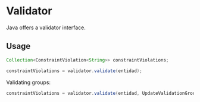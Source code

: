 # Validator

Java offers a validator interface.

## Usage

```java
Collection<ConstraintViolation<String>> constraintViolations;

constraintViolations = validator.validate(entidad);
```

Validating groups:

```java
constraintViolations = validator.validate(entidad, UpdateValidationGroup.class, CreateValidation
```

